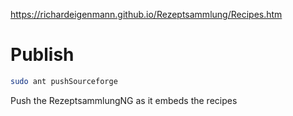 https://richardeigenmann.github.io/Rezeptsammlung/Recipes.htm

# Publish

```bash
sudo ant pushSourceforge
```

Push the RezeptsammlungNG as it embeds the recipes